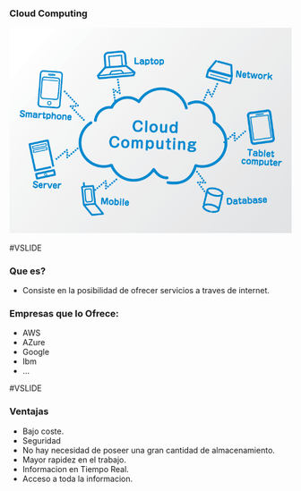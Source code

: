 ### Cloud Computing

![cloud computing](assets/images/cloud-computing.png)

#VSLIDE


### Que es?

- Consiste en la posibilidad de ofrecer servicios a traves de internet.

### Empresas que lo Ofrece:

- AWS
- AZure
- Google
- Ibm
- …


#VSLIDE


### Ventajas

- Bajo coste.
- Seguridad
- No hay necesidad de poseer una gran cantidad de almacenamiento.
- Mayor rapidez en el trabajo.
- Informacion en Tiempo Real.
- Acceso a toda la informacion.
